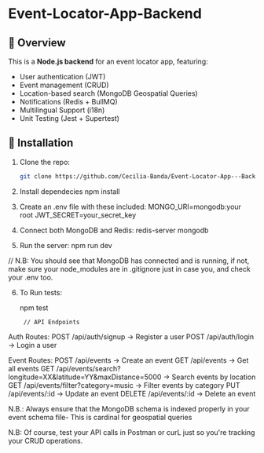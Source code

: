 # Event-Locator-App-Backend

## 📌 Overview
This is a **Node.js backend** for an event locator app, featuring:
- User authentication (JWT)
- Event management (CRUD)
- Location-based search (MongoDB Geospatial Queries)
- Notifications (Redis + BullMQ)
- Multilingual Support (i18n)
- Unit Testing (Jest + Supertest)

## 🚀 Installation
1. Clone the repo:
   ```sh
   git clone https://github.com/Cecilia-Banda/Event-Locator-App---Backend.git

2. Install dependecies 
       npm install

3. Create an .env file with these included:
   MONGO_URI=mongodb:your root
   JWT_SECRET=your_secret_key

4. Connect both MongoDB and Redis: 
   redis-server
   mongodb

5. Run the server: 
   npm run dev

  // N.B: You should see that MongoDB has connected and is running, if not, make sure your node_modules are in .gitignore just in case you, and check your .env too.

6. To Run tests:

   npm test

        // API Endpoints
Auth Routes: 
   POST /api/auth/signup → Register a user
   POST /api/auth/login → Login a user

Event Routes: 
   POST /api/events → Create an event
   GET /api/events → Get all events
   GET /api/events/search?longitude=XX&latitude=YY&maxDistance=5000 → Search events by location
   GET /api/events/filter?category=music → Filter events by category
   PUT /api/events/:id → Update an event
   DELETE /api/events/:id → Delete an event

N.B.: Always ensure that the MongoDB schema is indexed properly in your event schema file- This is cardinal for geospatial queries

N.B: Of course, test your API calls in Postman or curL just so you're tracking your CRUD operations.
